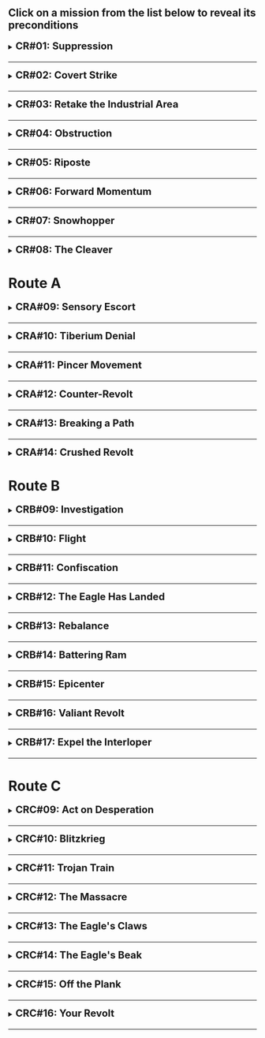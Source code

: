 <h2>Click on a mission from the list below to reveal its preconditions</h2>

<details id="cr01" style="margin-bottom: 20px">
<summary><p style="font-size:20px;display:inline;font-weight:bold;cursor:pointer">CR#01: Suppression</summary>

### Preconditions Unlocked In This Mission:
* Destroy the church in the town at the east side of the map, near the Communication Center that the player must capture for the first objective. 
	* Unlocks the precondition **Church #1 Destroyed?** in [CR#02](#cr02).

### Preconditions Used In This Mission:
* None.

</details>

* * *

<details id="cr02" style="margin-bottom: 20px">
<summary><p style="font-size:20px;display:inline;font-weight:bold;cursor:pointer">CR#02: Covert Strike</summary>

### Preconditions Unlocked In This Mission:
* Destroy the church at the south side of the map with the precondition **Church #1 Destroyed?** enabled. 
	* Unlocks the precondition **Church #2 Destroyed?** in [CR#03](#cr03).

### Preconditions Used In This Mission:
* **Church #1 Destroyed?** - Whether the church in the civilian village was destroyed in [CR#01](#cr01).
	* Effect: The priest at the church betrays the player, unleashing two attack dogs at them when they approach the church. Required to unlock Route C.

</details>

* * *
   
<details id="cr03" style="margin-bottom: 20px">
<summary><p style="font-size:20px;display:inline;font-weight:bold;cursor:pointer">CR#03: Retake the Industrial Area</summary>

### Preconditions Unlocked In This Mission:
* Destroy the church at the south-east side of the map with the precondition **Church #2 Destroyed?** enabled. 
	* Unlocks the precondition **Church #3 Destroyed?** in [CR#04](#cr04) and [CR#05](#cr05).
* Capture and Keep the Oil Refineries at the north western part of the map. Unlocks the precondition **Oil Refineries Captured?** in [CR#05](#cr05).

### Preconditions Used In This Mission:
* **Church #2 Destroyed?** - Whether the church in the south part of the region was destroyed in [CR#02](#cr02).
	* Effect: The civilians launch an attack wave on the player during the mission. Required to unlock Route C.

</details>
   
* * *

<details id="cr04" style="margin-bottom: 20px">
<summary><p style="font-size:20px;display:inline;font-weight:bold;cursor:pointer">CR#04: Obstruction</summary>

### Preconditions Unlocked In This Mission:
* None.

### Preconditions Used In This Mission:
* **Church #3 Destroyed?** - Whether the church in the civilian village was destroyed in [CR#03](#cr03).
	* Effect: The civilians launch an attack on the player's forces when they come near a civilian hub located to the west of the final objective.

</details>
   
* * *

<details id="cr05" style="margin-bottom: 20px">
<summary><p style="font-size:20px;display:inline;font-weight:bold;cursor:pointer">CR#05: Riposte</summary>

### Preconditions Unlocked In This Mission:
* Destroy the 3 remaining churches found on this map at the south, southeast and north positions with the **Church #3 Destroyed?** precondition enabled. 
	* Unlocks the precondition **All Churches Destroyed?** in [CR#06](#cr06) and [CR#07](#cr07).

### Preconditions Used In This Mission:
* **Church #3 Destroyed?** - Whether the church in the civilian village was destroyed in [CR#03](#cr03).
	* Effect: The civilians periodically spawn hostile militia forces and attack the player's forces and base. Required to unlock Route C.
* **Oil Refineries Captured** - Whether the northwestern Oil Refineries were captured and preserved during [CR#03](#cr03).
	* Effect: Grants 3000 additional credits some time after getting an MCV.

</details>
   
* * *

<details id="cr06" style="margin-bottom: 20px">
<summary><p style="font-size:20px;display:inline;font-weight:bold;cursor:pointer">CR#06: Forward Momentum</summary>

### Preconditions Unlocked In This Mission:
* Destroy the 3 Shore Artillery located at the north west section of the map. 
	* Unlocks the **Extra Naval Route Opened?** precondition in [CR#07](#cr07).

### Preconditions Used In This Mission:
* **All Churches Destroyed?** - Whether all 5 churches were destroyed in [CR#01](#cr01), [CR#02](#cr02), [CR#03](#cr03) and [CR#05](#cr05).
	* Effect: The civilians sabotage the bridge connecting to the east island from the south. The player and the civilians are hostile to each other.

</details>
   
* * *

<details id="cr07" style="margin-bottom: 20px">
<summary><p style="font-size:20px;display:inline;font-weight:bold;cursor:pointer">CR#07: Snowhopper</summary>

### Preconditions Unlocked In This Mission:
* Evacuate the civilians at the southern island by destroying the Shore Artillery preventing the transport from leaving. Can only be done with the **All Churches Destroyed?** precondition set to "No". Unlocks the **Civilians Evacuated?** precondition in [CR#08](#cr08).
* Kill all the civilians at the southern island and the Soviet base that accompanies them. Can only be done with the **All Churches Destroyed** set to "Yes". 
	* Unlocks the **Civilian Village Destroyed?** precondition in [CR#08](#cr08).

### Preconditions Used In This Mission:
* **Extra Naval Route Opened?** - Whether the 3 Shore Artillery were destroyed at [CR#06](#cr06).
	* Effect: Spawns an additional GDI reinforcements of 3 Frigates and 2 Gunboats some time after reaching the second main island. 
* **All Churches Destroyed?** - Whether all 5 churches were destroyed in [CR#01](#cr01), [CR#02](#cr02), [CR#03](#cr03) and [CR#05](#cr05).
	* Effect: The civilians become allies with the Soviets, assisting them in creating a base at the southern island. Adds a new mandatory objective to destroy the new southern Soviet base and the entire village, and adjusts some of the behaviors of the map, such as when certain reinforcements arrive.

</details>
   
* * *

<details id="cr08" style="margin-bottom: 20px">
<summary><p style="font-size:20px;display:inline;font-weight:bold;cursor:pointer">CR#08: The Cleaver</summary>

### Preconditions Unlocked In This Mission:
* None.

### Preconditions Used In This Mission:
* **Civilians Evacuated?** - Whether the civilians evacuated in [CR#07](#cr07).
	* Effect: Allows the player to investigate the outskirts of the village, which unlocks Route B.
* **Civilian Village Destroyed?** - Whether the civilian village was destroyed in [CR#07](#cr07).
	* Effect: Turns the civilian population against the player, siding with Nod and Soviet. Spawns dangerous waves of armed civilians militants that carry various firearms trying to take the player down. Completing this mission with this precondition active will unlock Route C.

### Important Notes For This Mission:
* As long as **Civilian Village Destroyed?** precondition is set to "No", the player will automatically unlock Route A by beating this mission.
* This mission's preconditions are mutually exclusive. If both of the preconditions are set to "Yes", the game client will show a message to the player explaining that the mission cannot be launched using this preconditions set. The player will have to set at least one of the two preconditions to "No" to launch the mission.

</details>
   


# Route A

<details id="cra09" style="margin-bottom: 20px">
<summary><p style="font-size:20px;display:inline;font-weight:bold;cursor:pointer">CRA#09: Sensory Escort</summary>

### Preconditions Unlocked In This Mission:
* Destroy the Nod units located south of the civilian village, along the shore, freeing the GDI units from being sieged. 
	* Unlocks the **GDI Forces Freed?** precondition in [CRA#10](#cra10).

### Preconditions Used In This Mission:
* None.

</details>
   
* * *

<details id="cra10" style="margin-bottom: 20px">
<summary><p style="font-size:20px;display:inline;font-weight:bold;cursor:pointer">CRA#10: Tiberium Denial</summary>

### Preconditions Unlocked In This Mission:
* Destroy the cluster of 6 power plants located at the southeast Soviet base. 
	* Unlocks the **Power Facility Destroyed?** precondition in [CRA#12](#cra12).

### Preconditions Used In This Mission:
* **GDI Forces Freed?** - Whether the GDI forces released from the Nod siege in [CRA#09](#cra09).
	* Effect: Grants a GDI reinforcement of 2 Mammoths and 3 Grenade Launchers to the player after some time through the sea to the west.

</details>
   
* * *

<details id="cra11" style="margin-bottom: 20px">
<summary><p style="font-size:20px;display:inline;font-weight:bold;cursor:pointer">CRA#11: Pincer Movement</summary>

### Preconditions Unlocked In This Mission:
* None.

### Preconditions Used In This Mission:
* None.

</details>
   
* * *

<details id="cra12" style="margin-bottom: 20px">
<summary><p style="font-size:20px;display:inline;font-weight:bold;cursor:pointer">CRA#12: Counter-Revolt</summary>

### Preconditions Unlocked In This Mission:
* Destroy the two Nod bases on the north of the map.
	* Unlocks the **Nod City Base Destroyed?** precondition in [CRA#14](#cra14).

### Preconditions Used In This Mission:
* **Power Facility Destroyed?** - Whether the power plant cluster at the south-eastern Soviet base were destroyed in [CRA#10](#cra10).
	* Effect: Disables most of the Tesla Coils on the map.

</details>
   
* * *

<details id="cra13" style="margin-bottom: 20px">
<summary><p style="font-size:20px;display:inline;font-weight:bold;cursor:pointer">CRA#13: Breaking a Path</summary>

### Preconditions Unlocked In This Mission:
* Destroy the Soviet and Nod forces laying siege on Toikka's forces located to the south.
	* Unlocks the **Co-Commander's Forces Saved?** precondition in [CRA#14](#cra14).

### Preconditions Used In This Mission:
* None.

</details>
   
* * *

<details id="cra14" style="margin-bottom: 20px">
<summary><p style="font-size:20px;display:inline;font-weight:bold;cursor:pointer">CRA#14: Crushed Revolt</summary>

### Preconditions Unlocked In This Mission:
* None.

### Preconditions Used In This Mission:
* **Co-Commander's Forces Saved?** - Whether Toikka's forces were released from the Nod and Soviet siege in [CRA#13](#cra13).
	* Effect: Grants reinforcements of 4 Light Tanks, 4 Rangers, 6 Tank Destroyers, and an APC holding 3 Machine Gunners and 2 Rocket Soldiers after some time. 
* **Nod City Base Destroyed?** - Whether the couple Nod bases were destroyed in [CRA#12](#cra12).
	* Effect: Grants AI controlled GDI reinforcements of 10 Mammoth Tanks, 8 Medium Tanks, 4 MLRSs, 8 Grenade Launchers, 2 Orcas and 1 A-10 to assist the player in the fight. 

### Important Notes For This Mission:
* This is the finale for Route A. The ending that the player gets is based on whether the **Co-Commander's Forces Saved?** precondition is set to "Yes". 
	* If the precondition was set to "No", the player will get Ending I. Otherwise, the player will get Ending II.
* At the north side of the map, near the Metallic Nod's temple, there is a Comm. Center that can be captured. Doing so unlocks a bonus mission that will be introduced later to the campaign.

</details>
   


# Route B

<details id="crb09" style="margin-bottom: 20px">
<summary><p style="font-size:20px;display:inline;font-weight:bold;cursor:pointer">CRB#09: Investigation</summary>

### Preconditions Unlocked In This Mission:
* Infiltrate the Radar Dome inside Ivanov's base. 
	* Unlocks the **Radar Spied?** precondition in [CRB#11](#crb11).

### Preconditions Used In This Mission:
* None.

</details>
   
* * *

<details id="crb10" style="margin-bottom: 20px">
<summary><p style="font-size:20px;display:inline;font-weight:bold;cursor:pointer">CRB#10: Flight</summary>

### Preconditions Unlocked In This Mission:
* Locate the Harvester at the south east of the map and preserve it until the mission is completed.
	* Unlocks the **Ore Truck Saved?** precondition in [CRB#11](#crb11).

### Preconditions Used In This Mission:
* None.

</details>
   
* * *

<details id="crb11" style="margin-bottom: 20px">
<summary><p style="font-size:20px;display:inline;font-weight:bold;cursor:pointer">CRB#11: Confiscation</summary>

### Preconditions Unlocked In This Mission:
* Capture the Communication Center at the south-east position of the map.
	* Unlocks the **Radar Captured?** precondition in [CRB#12](#crb12).

### Preconditions Used In This Mission:
* **Radar Spied?** - Whether the Spy has infiltrated the Radar Dome at Ivanov's base in [CRB#09](#crb09).
	* Effect: Reveals key positions in all enemy bases and outposts, alongside the Soviet's War Factory and a group of 4 Oil Refineries. This occurs some time after the game starts.

* **Ore Truck Saved?** - Whether the Ore Truck was found and preserved in [CRB#10](#crb10).
	* Effect: Spawns an additional Ore Truck near the starting position shortly after capturing the Ore Refinery in the outpost.

</details>
   
* * *

<details id="crb12" style="margin-bottom: 20px">
<summary><p style="font-size:20px;display:inline;font-weight:bold;cursor:pointer">CRB#12: The Eagle Has Landed</summary>

### Preconditions Unlocked In This Mission:
* None.

### Preconditions Used In This Mission:
* **Radar Captured?** - Whether the Comm. Center was captured in [CRB#11](#crb11).
	* Effect: Disables the civilians from spawning forces to attack the player's forces.

</details>
   
* * *

<details id="crb13" style="margin-bottom: 20px">
<summary><p style="font-size:20px;display:inline;font-weight:bold;cursor:pointer">CRB#13: Rebalance</summary>

### Preconditions Unlocked In This Mission:
* Locate the supply truck at the south-east of the map, and bring it in front of the church near GDI's starting point, a bit to the north east.
	* Unlocks the **Truck Brought To Church?** precondition in [CRB#15](#crb15).

### Preconditions Used In This Mission:
* None.

</details>
   
* * *

<details id="crb14" style="margin-bottom: 20px">
<summary><p style="font-size:20px;display:inline;font-weight:bold;cursor:pointer">CRB#14: Battering Ram</summary>

### Preconditions Unlocked In This Mission:
* Use an engineer to repair the ruined civilian villa located at the east side of the map, past the river. Then, make sure Yarvelja, which comes out of the structure as a Soviet Commando (looks like Volkov) survives until the end of the mission.
	* Unlocks the **Accept Yarvelja's Offer?** precondition in [CRB#15](#crb15).

### Preconditions Used In This Mission:
* None.

</details>
   
* * *

<details id="crb15" style="margin-bottom: 20px">
<summary><p style="font-size:20px;display:inline;font-weight:bold;cursor:pointer">CRB#15: Epicenter</summary>

### Preconditions Unlocked In This Mission:
* With the **Accept Yarvelja's Offer** precondition set to "Yes", make sure Yarvelja makes it safely to the Soviet base at the northeast position to start a ceasefire with the Soviets. Then, beat the mission without letting the ceasefire be broken (see the precondition for more information).
	* Unlocks the **Peace with Neo-Soviets?** precondition in [CRB#16](#crb16) and [CRB#17](#crb17).

* Intercept a supply truck holding chemical barrels that travels from the southeast through the Nod base to the Government base at the southwest. This truck spawns at a random time some time after the destroying the SAM Sites. 
	* Unlocks the **Chem Truck Intercepted?** precondition in [CRB#16](#crb16).

### Preconditions Used In This Mission:
* **Truck Brought To Church?**- Whether the supply truck has been brought to the church in [CRB#13](#crb13).
	* Effect: Spawns reinforcements of 4 Machine Gunners at the church at the north position of the map some time after destroying the SAM sites.

* **Accept Yarvelja's Offer?** - Whether the player have liberated Yarvelja and accepted his ceasfire offer in [CRB#14](#crb14).
	* Effect: Yarvelja will travel through the northern part of the map, reaching the Soviet base at the northeast, triggering a ceasefire between the player's forces and the Soviets. This ceasefire can be broken by Soviet units or structure taking damage. Additionally, Nod will eventually launch an attack wave at the Soviets using GDI units. If not intercepted, this attack wave will break the ceasefire.	
	* Note: if this precondition is set to "No", the Soviets will be hostile to the player and periodically send attack waves to their base. In order to win, the player will have to eliminate the Soviets as well, in addition to the usual Government and Nod. If the precondition is set to "Yes", the player does not have to eliminate the Soviets to win.

</details>
   
* * *

<details id="crb16" style="margin-bottom: 20px">
<summary><p style="font-size:20px;display:inline;font-weight:bold;cursor:pointer">CRB#16: Valiant Revolt</summary>

### Preconditions Unlocked In This Mission:
* Keep the City Council (Stock Exchange model) intact, and do not let 15 or more civilian buildings in the city to be destroyed the end of the mission. The player may capture the City Council for themselves to generate funds, but it must be kept intact.
	* Unlocks the **City Preserved?** precondition in [CRB#17](#crb17).

### Preconditions Used In This Mission:
* **Chem Truck Intercepted?** - Whether the supply truck carrying chemical barrels has been intercepted in [CRB#15](#crb15).
	* Effect: Removes chemical warheads from the Battle Rig's attacks and halves its HP.

* **Peace with Neo-Soviets?** - Whether the ceasefire with the Soviets remained intact through the end of the [CRB#15](#crb15).
	* Effect: After a long time, the Soviets will show up with reinforcements consisting of Yarvelja, 6 Heavy Tanks, 4 Tesla Tanks, and a Soviet MCV. Those forces are under the player's control, allowing them to build Soviet tech.

</details>
   
* * *

<details id="crb17" style="margin-bottom: 20px">
<summary><p style="font-size:20px;display:inline;font-weight:bold;cursor:pointer">CRB#17: Expel the Interloper</summary>

### Preconditions Unlocked In This Mission:
* None.

### Preconditions Used In This Mission:
* **Peace with Neo-Soviets?** - Whether the ceasefire with the Soviets remained intact through the end of the [CRB#15](#crb15).
	* Effect: Deteremines who will be the force assisting Nod that the player must also eliminate and the reinforcements that the player gets when that force arrives. If set to "Yes", the player will have to eliminate a Government base and get reinforcements of 5 Heavy Tanks, 6 V2 Launchers, and 4 Soviet Mammoth Tanks. Otherwise, the player will have to eliminate a Soviet base instead and gain a reinforcements of 4 Tank Destroyers, 5 Artillery, 8 Machine Gunners, 2 Medics and 2 Mechanics.

* **City Preserved?** - Whether the city the City Council remained relatively intact in [CRB#16](#crb16).
	* Effect: Affects which ending the player gets upon completing this mission.

### Important Notes For This Mission:
* This is the finale for Route B. The ending that the player gets is based on the combination of both the **Peace with Neo-Soviets?** and the **City Preserved?** preconditions that were played in this mission. Each combination grants a different ending.
	* If both **Peace with Neo-Soviets?** and **City Preserved?** are set to "No", the player will get ending III.
	* If **Peace with Neo-Soviets?** is set to "Yes" but **City Preserved?** is set to "No", the player will get ending IV.
	* If **Peace with Neo-Soviets?** is set to "No" but **City Preserved?** is set to "Yes", the player will get ending V.
	* If both **Peace with Neo-Soviets?** and **City Preserved?** are set to "Yes", the player will get ending VI.

</details>
   
* * *

# Route C

<details id="crc09" style="margin-bottom: 20px">
<summary><p style="font-size:20px;display:inline;font-weight:bold;cursor:pointer">CRC#09: Act on Desperation</summary>

### Preconditions Unlocked In This Mission:
* Capture the under construction Nuke Silo in the east Soviet base.
	* Unlocks the **Nuke Captured?** precondition in [CRC#10](#crc10).

### Preconditions Used In This Mission:
* None.

</details>
   
* * *

<details id="crc10" style="margin-bottom: 20px">
<summary><p style="font-size:20px;display:inline;font-weight:bold;cursor:pointer">CRC#10: Blitzkrieg</summary>

### Preconditions Unlocked In This Mission:
* None.

### Preconditions Used In This Mission:
* **Nuke Captured?** - Whether the Nuke Silo that was under construction was captured in [CRC#09](#crc09).
	* Effect: Spawns 4 Demo Trucks shortly after the MCV is deployed from the starting position.

</details>
   
* * *

<details id="crc11" style="margin-bottom: 20px">
<summary><p style="font-size:20px;display:inline;font-weight:bold;cursor:pointer">CRC#11: Trojan Train</summary>

### Preconditions Unlocked In This Mission:
* None.

### Preconditions Used In This Mission:
* None.

</details>
   
* * *

<details id="crc12" style="margin-bottom: 20px">
<summary><p style="font-size:20px;display:inline;font-weight:bold;cursor:pointer">CRC#12: The Massacre</summary>

### Preconditions Unlocked In This Mission:
* None.

### Preconditions Used In This Mission:
* None.

</details>
   
* * *

<details id="crc13" style="margin-bottom: 20px">
<summary><p style="font-size:20px;display:inline;font-weight:bold;cursor:pointer">CRC#13: The Eagle's Claws</summary>

### Preconditions Unlocked In This Mission:
* None.

### Preconditions Used In This Mission:
* None.

</details>
   
* * *

<details id="crc14" style="margin-bottom: 20px">
<summary><p style="font-size:20px;display:inline;font-weight:bold;cursor:pointer">CRC#14: The Eagle's Beak</summary>

### Preconditions Unlocked In This Mission:
* Keep at least one of Toikka's factories and tech structures (Barracks, War Factory, Helipad, Radar Dome and Tech Center) intact until the end of the mission.
	* Unlocks the **Toikka Saved?** precondition in [CRC#15](#crc15) and [CRC#16](#crc16).
* Keep at least one of Nod's factories (Hand of Nod, Naval Yard) intact until the end of the mission.
	* Unlocks the **Nod Outpost Preserved?** precondition in [CRC#15](#crc15).

### Preconditions Used In This Mission:
* None.

</details>
   
* * *

<details id="crc15" style="margin-bottom: 20px">
<summary><p style="font-size:20px;display:inline;font-weight:bold;cursor:pointer">CRC#15: Off the Plank</summary>

### Preconditions Unlocked In This Mission:
* None.

### Preconditions Used In This Mission:
* **Nod Outpost Preserved?** - Whether Nod's outpost was kept intact in [CRC#14](#crc14).
	* Effect: Some time after the enemy is activated, grants reinforcemets from Nod consisting of 4 veteran Stealth Tanks. Additionally, adds a new mandatory objective: destroy the GDI Battleship. When the GDI Battleship is revealed and the GDI bases along the river are destroyed, Nod will grant the player reinforcements of 12 Laser Corvettes from the north west. At that point, the player will gain the ability to build Allied Naval Yards, and more Laser Corvettes can be built from those. The mission will only end when the player destroys all GDI bases and the GDI Battleship. 

* **Toikka Saved?** - Whether Toikka's base was kept intact in [CRC#14](#crc14).
	* Effect: Shortly after all GDI bases have been activated, grants AI controlled reinforcements of 12 Light Tanks, 12 Rangers, 12 Medium Tanks, 6 Tank Destroyers, 16 Machine Gunners, 24 Rifle Infantry, and 18 Rocket Soldiers from the starting position to attack GDI bases.

### Important Notes For This Mission:
* This is the finale for Route C. The ending that the player gets is based on whether the **Nod Outpost Preserved?** precondition is set to "Yes". 
	* If the precondition was set to "Yes", the player will get ending VII. Otherwise, the player will get ending VIII.
	* The **Toikka Saved?** precondition also serves a minor part in the ending cutscenes based on whether it was set to "Yes" or not, but does not affect the ending itself.

* The player can continue playing and do [CRC#16](#crc16), which will instead introduce an alternate finale, where the player revolts against Ivanov and takes his place.

</details>
   
* * *

<details id="crc16" style="margin-bottom: 20px">
<summary><p style="font-size:20px;display:inline;font-weight:bold;cursor:pointer">CRC#16: Your Revolt</summary>

### Preconditions Unlocked In This Mission:
* None.

### Preconditions Used In This Mission:
* **Toikka Saved?** - Whether Toikka's base was kept intact in [CRC#14](#crc14).
	* Effect: Shortly after the game starts, Toikka will enter in with a force and a MCV and start a base to the south, assisting Ivanov against the player. This replaces one of Ivanov's bases that usually set up, which spawned much later in the game. Also affects the ending.

### Important Notes For This Mission:
* This is the alternate finale for Route C. The ending that depends on whether the player has managed to destroy the Comm. Centers located in this mission before the timer runs out.
	* There are three Comm. Centers located at the north-east, south-east, and south-west positions of the map. Destroying each of those Comm. Centers will extend the timer slightly. If all three Comm. Centers are destroyed before the time runs out, the timer stops, marking it as a success. Otherwise, if the timer expires, it is marked as a failure. The player can still beat the mission regardless.

	* If the Comm. Centers were not destroyed in time, the player will get ending IX. Otherwise, the player will get ending X.


</details>
   
* * *